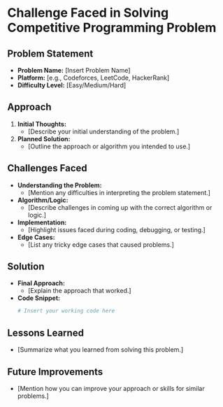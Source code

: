 # Challenge Faced in Solving Competitive Programming Problem

## Problem Statement
- **Problem Name:** [Insert Problem Name]
- **Platform:** [e.g., Codeforces, LeetCode, HackerRank]
- **Difficulty Level:** [Easy/Medium/Hard]

## Approach
1. **Initial Thoughts:**
    - [Describe your initial understanding of the problem.]
2. **Planned Solution:**
    - [Outline the approach or algorithm you intended to use.]

## Challenges Faced
- **Understanding the Problem:**
  - [Mention any difficulties in interpreting the problem statement.]
- **Algorithm/Logic:**
  - [Describe challenges in coming up with the correct algorithm or logic.]
- **Implementation:**
  - [Highlight issues faced during coding, debugging, or testing.]
- **Edge Cases:**
  - [List any tricky edge cases that caused problems.]

## Solution
- **Final Approach:**
  - [Explain the approach that worked.]
- **Code Snippet:**
  ```python
  # Insert your working code here
  ```

## Lessons Learned
- [Summarize what you learned from solving this problem.]

## Future Improvements
- [Mention how you can improve your approach or skills for similar problems.]
